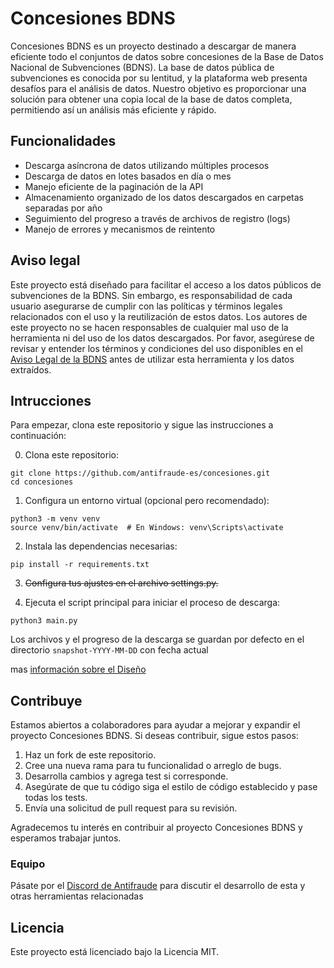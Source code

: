 # Concesiones BDNS
Concesiones BDNS es un proyecto destinado a descargar de manera eficiente todo el conjuntos de datos sobre concesiones de la Base de Datos Nacional de Subvenciones (BDNS). La base de datos pública de subvenciones es conocida por su lentitud, y la plataforma web presenta desafíos para el análisis de datos. Nuestro objetivo es proporcionar una solución para obtener una copia local de la base de datos completa, permitiendo así un análisis más eficiente y rápido.

## Funcionalidades
 - Descarga asíncrona de datos utilizando múltiples procesos
 - Descarga de datos en lotes basados en día o mes
 - Manejo eficiente de la paginación de la API
 - Almacenamiento organizado de los datos descargados en carpetas separadas por año
 - Seguimiento del progreso a través de archivos de registro (logs)
 - Manejo de errores y mecanismos de reintento

## Aviso legal
Este proyecto está diseñado para facilitar el acceso a los datos públicos de subvenciones de la BDNS. Sin embargo, es responsabilidad de cada usuario asegurarse de cumplir con las políticas y términos legales relacionados con el uso y la reutilización de estos datos. Los autores de este proyecto no se hacen responsables de cualquier mal uso de la herramienta ni del uso de los datos descargados. Por favor, asegúrese de revisar y entender los términos y condiciones del uso disponibles en el [Aviso Legal de la BDNS](https://www.infosubvenciones.es/bdnstrans/GE/es/avisolegal) antes de utilizar esta herramienta y los datos extraídos.

## Intrucciones
Para empezar, clona este repositorio y sigue las instrucciones a continuación:

0. Clona este repositorio:
```
git clone https://github.com/antifraude-es/concesiones.git
cd concesiones
```
1. Configura un entorno virtual (opcional pero recomendado):
```
python3 -m venv venv
source venv/bin/activate  # En Windows: venv\Scripts\activate
```
2. Instala las dependencias necesarias:
```
pip install -r requirements.txt
```
3. ~~Configura tus ajustes en el archivo settings.py.~~

4. Ejecuta el script principal para iniciar el proceso de descarga:
```
python3 main.py
```

Los archivos y el progreso de la descarga se guardan por defecto en el directorio `snapshot-YYYY-MM-DD` con fecha actual


mas [información sobre el Diseño](Diseño.md)

## Contribuye
Estamos abiertos a colaboradores para ayudar a mejorar y expandir el proyecto Concesiones BDNS. Si deseas contribuir, sigue estos pasos:

1. Haz un fork de este repositorio.
2. Cree una nueva rama para tu funcionalidad o arreglo de bugs.
3. Desarrolla cambios y agrega test si corresponde.
4. Asegúrate de que tu código siga el estilo de código establecido y pase todas los tests.
5. Envía una solicitud de pull request para su revisión.

Agradecemos tu interés en contribuir al proyecto Concesiones BDNS y esperamos trabajar juntos.

### Equipo
Pásate por el [Discord de Antifraude](https://discord.com/channels/1040903830189125713) para discutir el desarrollo de esta y otras herramientas relacionadas

## Licencia
Este proyecto está licenciado bajo la Licencia MIT.
